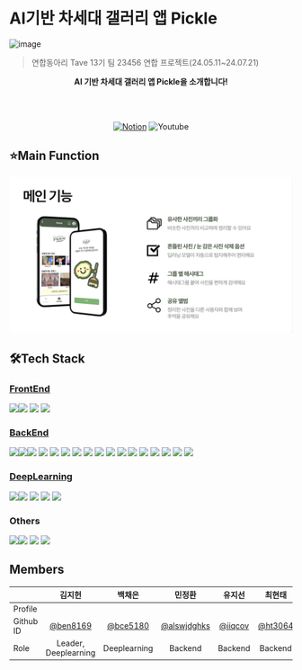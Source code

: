 # AI기반 차세대 갤러리 앱 Pickle
![image](https://github.com/user-attachments/assets/0a4726fb-82dd-4bea-bbd9-e130e5d878be)

>연합동아리 Tave 13기 팀 23456 연합 프로젝트(24.05.11~24.07.21)
<p align='center'><b> AI 기반 차세대 갤러리 앱 Pickle을 소개합니다!</b></p>
<br><br><p align='center'><a href='https://fragrant-hospital-b08.notion.site/MAIN-PAGE-ac1ac9a4178d495a8e56e3b8cf4e65ac' target="_blank"><img alt='Notion' src='https://img.shields.io/badge/Notion-100000?style=for-the-badge&logo=Notion&logoColor=FFFFFF&labelColor=4C4A4A&color=8587D0'/></a>        
<!-- <a href='https://youtu.be/M3VW_jy8OPc?si=UmsTFGfwoT_ey7r_' target="_blank"> --><img alt='Youtube' src='https://img.shields.io/badge/Youtube-100000?style=for-the-badge&logo=Youtube&logoColor=FFFFFF&labelColor=5F5D5D&color=FF0000'/></a>



## ⭐️Main Function
![alt text](image.png)
<!-- 📷 유사한 사진들을 묶어드려요. 가장 잘 나온 사진을 선택하세요.<br>
😌 흔들린 사진이나 눈 감은 사진은 자동으로 삭제해줘요.<br>
#️⃣ 정리한 사진들을 그룹화해서 해시태그를 붙일 수 있어요.<br>
🧑‍🧑‍🧒‍🧒 공유앨범에 멤버를 초대해서 같이 앨범을 꾸며보아요.<br> -->


## 🛠Tech Stack

### [FrontEnd](https://github.com/Pickle-Tave/Pickle-FE)
<img src="https://img.shields.io/badge/JavaScript-F7DF1E?logo=JavaScript&logoColor=black"><img src="https://img.shields.io/badge/React Native-61DAFB?logo=React&logoColor=black"/>
<img src="https://img.shields.io/badge/-Redux-bl?logo=redux">
<img src="https://img.shields.io/badge/Android Studio-3DDC84?logo=Android Studio&logoColor=white"/>



### [BackEnd](https://github.com/Pickle-Tave/Pickle-BE)
<img src="https://img.shields.io/badge/Spring Boot-6DB33F?style=for-the-social&logo=Spring Boot&logoColor=white"><img src="https://img.shields.io/badge/Gradle-02303A?style=for-the-social&logo=Gradle&logoColor=white"><img src="https://img.shields.io/badge/Spring Data JPA-6DB33F?style=for-the-social&logo=Databricks&logoColor=white">
<img src="https://img.shields.io/badge/Spring Security-6DB33F?style=for-the-social&logo=springsecurity&logoColor=white">
<img src="https://img.shields.io/badge/JSON Web Tokens-000000?style=for-the-social&logo=JSON Web Tokens&logoColor=white">
<img src="https://img.shields.io/badge/JUnit5-25A162?style=for-the-sociak&logo=junit5&logoColor=white">
<img src="https://img.shields.io/badge/MySQL-4479A1.svg?style=for-the-social&logo=MySQL&logoColor=white">
<img src="https://img.shields.io/badge/Redis-%23DD0031.svg?logo=redis&logoColor=white">
<img src="https://img.shields.io/badge/GitHub_Actions-2088FF?logo=github-actions&logoColor=white">
<img src="https://img.shields.io/badge/AWS EC2-FF9900?style=for-the-&logo=amazonec2&logoColor=white">
<img src="https://img.shields.io/badge/AWS ECS-FF9900?style=for-the-&logo=amazonecs&logoColor=white">
<img src="https://img.shields.io/badge/AWS Fargate-FF9900?style=for-the-&logo=awsfargate&logoColor=white">
<img src="https://img.shields.io/badge/AWS S3-69A31?style=for-the-social&logo=amazons3&logoColor=white">
<img src="https://img.shields.io/badge/AWS RDS-527FFF?style=for-the-social&logo=amazonrds&logoColor=white">
<img src="https://img.shields.io/badge/AWS ElastiCache-C925D1?style=for-the-social&logo=amazonelasticache&logoColor=white">
<img src="https://img.shields.io/badge/AWS Secretes Manager-DD344C?style=for-the-social&logo=awssecretsmanager&logoColor=white">
<img src="https://img.shields.io/badge/SonarCloud-F3702A?logo=sonarcloud&logoColor=fff">

<!-- framework
<img src="https://img.shields.io/badge/Spring Boot-6DB33F?style=for-the-social&logo=Spring Boot&logoColor=white"><img src="https://img.shields.io/badge/Gradle-02303A?style=for-the-social&logo=Gradle&logoColor=white"><br>
ORM
<img src="https://img.shields.io/badge/Spring Data JPA-6DB33F?style=for-the-social&logo=Databricks&logoColor=white"><br>
Authorization
<img src="https://img.shields.io/badge/Spring Security-6DB33F?style=for-the-social&logo=springsecurity&logoColor=white">
<img src="https://img.shields.io/badge/JSON Web Tokens-000000?style=for-the-social&logo=JSON Web Tokens&logoColor=white"><br>
Test
<img src="https://img.shields.io/badge/JUnit5-25A162?style=for-the-sociak&logo=junit5&logoColor=white"> <br>
Database
<img src="https://img.shields.io/badge/MySQL-4479A1.svg?style=for-the-social&logo=MySQL&logoColor=white"> <img src="https://img.shields.io/badge/Redis-%23DD0031.svg?logo=redis&logoColor=white"><br>
CI/CD
<img src="https://img.shields.io/badge/GitHub_Actions-2088FF?logo=github-actions&logoColor=white"><br>
AWS
 <img src="https://img.shields.io/badge/AWS EC2-FF9900?style=for-the-&logo=amazonec2&logoColor=white"> <img src="https://img.shields.io/badge/AWS ECS-FF9900?style=for-the-&logo=amazonecs&logoColor=white"> <img src="https://img.shields.io/badge/AWS Fargate-FF9900?style=for-the-&logo=awsfargate&logoColor=white"> <img src ="https://img.shields.io/badge/AWS S3-69A31?style=for-the-social&logo=amazons3&logoColor=white"> <img src="https://img.shields.io/badge/AWS RDS-527FFF?style=for-the-social&logo=amazonrds&logoColor=white">  <img src ="https://img.shields.io/badge/AWS ElastiCache-C925D1?style=for-the-social&logo=amazonelasticache&logoColor=white"> <img src="https://img.shields.io/badge/ AWS Secretes Manager-DD344C?style=for-the-social&logo=awssecretsmanager&logoColor=white"><br>
Code coverage
<img src="https://img.shields.io/badge/SonarCloud-F3702A?logo=sonarcloud&logoColor=fff"><br> -->


### [DeepLearning](https://github.com/Pickle-Tave/Pickle-DL)
<img src="https://img.shields.io/badge/PyTorch-white?logo=PyTorch"/><img src="https://img.shields.io/badge/FastAPI-F05032?&logo=fastapi"/> <img src="https://img.shields.io/badge/AWS EC2-FF9900?style=for-the-&logo=amazonec2&logoColor=white">
<img src="https://img.shields.io/badge/yolov8-blue.svg?logo=data:image/">
<img src="https://img.shields.io/badge/Python-3776AB?logo=Python&logoColor=white"/> 

### Others
<img src="https://img.shields.io/badge/ Swagger-6DB33F?style=for-the-social&logo=swagger&logoColor=white"><img src="https://img.shields.io/badge/IntelliJIDEA-000000.svg?logo=intellij-idea&logoColor=white"> <img src="https://img.shields.io/badge/Git-F05032?logo=git&logoColor=fff"> <img src="https://img.shields.io/badge/GitHub-%23121011.svg?logo=github&logoColor=white">


## Members

|       | 김지헌     | 백채은     | 민정환     | 유지선     | 최현태     | 류주아     | 함지나     |
|-------|:---------:|:---------:|:---------:|:---------:|:---------:|:---------:|:---------:|
| Profile    |     |     |     |     |     |     |     |
| Github ID   | [@ben8169](https://github.com/ben8169) | [@bce5180](https://github.com/bce5180) | [@alswjdghks](https://github.com/alswjdghks) | [@iiqcov](https://github.com/iiqcov) | [@ht3064](https://github.com/ht3064) | [@bourgeois46](https://github.com/bourgeois46) | [@HamJina](https://github.com/HamJina) |
| Role  | Leader, Deeplearning | Deeplearning | Backend | Backend | Backend | Frontend | Frontend |
